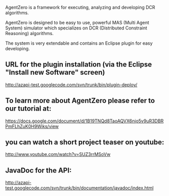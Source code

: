 AgentZero is a framework for executing, analyzing and developing DCR algorithms.

AgentZero is designed to be easy to use, powerful MAS (Multi Agent System) simulator which specializes on DCR (Distributed Constraint Reasoning) algorithms.

The system is very extendable and contains an Eclipse plugin for easy developing.


## URL for the plugin installation (via the Eclipse "Install new Software" screen) ##
http://azapi-test.googlecode.com/svn/trunk/bin/plugin-deploy/


## To learn more about AgentZero please refer to our tutorial at: ##
https://docs.google.com/document/d/1B19TNQd8TaoAQVX6njo5v9uR3DBRPmFLhZuK0H9Wiks/view


## you can watch a short project teaser on youtube: ##
http://www.youtube.com/watch?v=SUZ3rrMSoVw

## JavaDoc for the API: ##
http://azapi-test.googlecode.com/svn/trunk/bin/documentation/javadoc/index.html